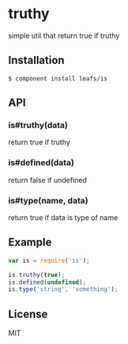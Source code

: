 # truthy

  simple util that return true if truthy

## Installation

    $ component install leafs/is

## API

### is#truthy(data)

  return true if truthy

### is#defined(data)

  return false if undefined

### is#type(name, data)

  return true if data is type of name


## Example
```js
var is = require('is');

is.truthy(true);
is.defined(undefined);
is.type('string', 'something');
```

## License

  MIT
